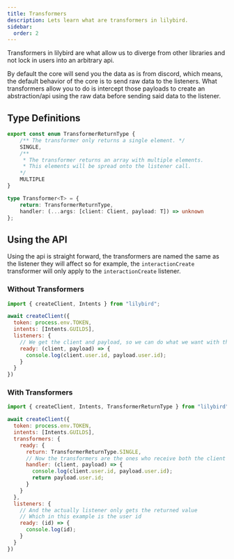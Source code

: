 ```yaml
---
title: Transformers
description: Lets learn what are transformers in lilybird.
sidebar:
  order: 2
---
```


Transformers in lilybird are what allow us to diverge from other libraries and not lock in users into an arbitrary api.

By default the core will send you the data as is from discord, which means, the default behavior of the core is to send raw data to the listeners. What transformers allow you to do is intercept those payloads to create an abstraction/api using the raw data before sending said data to the listener.

## Type Definitions

```ts
export const enum TransformerReturnType {
    /** The transformer only returns a single element. */
    SINGLE,
    /**
     * The transformer returns an array with multiple elements.
     * This elements will be spread onto the listener call.
    */
    MULTIPLE
}

type Transformer<T> = {
    return: TransformerReturnType,
    handler: (...args: [client: Client, payload: T]) => unknown
};
```

## Using the API

Using the api is straight forward, the transformers are named the same as the listener they will affect so for example, the `interactionCreate` transformer will only apply to the `interactionCreate` listener.

### Without Transformers

```js
import { createClient, Intents } from "lilybird";

await createClient({
  token: process.env.TOKEN,
  intents: [Intents.GUILDS],
  listeners: {
    // We get the client and payload, so we can do what we want with them
    ready: (client, payload) => {
      console.log(client.user.id, payload.user.id);
    }
  }
})
```

### With Transformers

```js
import { createClient, Intents, TransformerReturnType } from "lilybird";

await createClient({
  token: process.env.TOKEN,
  intents: [Intents.GUILDS],
  transformers: {
    ready: {
      return: TransformerReturnType.SINGLE,
      // Now the transformers are the ones who receive both the client and payload
      handler: (client, payload) => {
        console.log(client.user.id, payload.user.id);
        return payload.user.id;
      }
    }
  },
  listeners: {
    // And the actually listener only gets the returned value
    // Which in this example is the user id
    ready: (id) => {
      console.log(id);
    }
  }
})
```